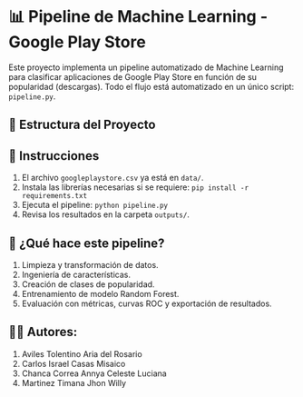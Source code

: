 # 📊 Pipeline de Machine Learning - Google Play Store

Este proyecto implementa un pipeline automatizado de Machine Learning para clasificar aplicaciones de Google Play Store en función de su popularidad (descargas). Todo el flujo está automatizado en un único script: `pipeline.py`.

## 📂 Estructura del Proyecto


## 🚀 Instrucciones

1. El archivo `googleplaystore.csv` ya está en `data/`. 
2. Instala las librerías necesarias si se requiere: `pip install -r requirements.txt`
3. Ejecuta el pipeline: `python pipeline.py`
4. Revisa los resultados en la carpeta `outputs/`.

## 🔎 ¿Qué hace este pipeline?

1. Limpieza y transformación de datos.
2. Ingeniería de características.
3. Creación de clases de popularidad.
4. Entrenamiento de modelo Random Forest.
5. Evaluación con métricas, curvas ROC y exportación de resultados.

## 👨‍💻 Autores:
1. Aviles Tolentino Aria del Rosario
2. Carlos Israel Casas Misaico
3. Chanca Correa Annya Celeste Luciana
4. Martinez Timana Jhon Willy
